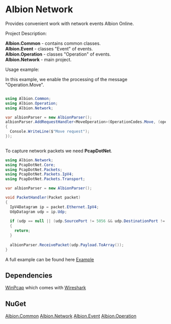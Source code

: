 # Albion Network

Provides convenient work with network events Albion Online.

Project Description:

**Albion.Common** - contains common classes.  
**Albion.Event** - classes "Event" of events.  
**Albion.Operation** - classes "Operation" of events.  
**Albion.Network** - main project.  

Usage example:

In this example, we enable the processing of the message "Operation.Move".
```c#

using Albion.Common;
using Albion.Operation;
using Albion.Network;

var albionParser = new AlbionParser();
albionParser.AddRequestHandler<MoveOperation>(OperationCodes.Move, (operation) =>
{
  Console.WriteLine($"Move request");
});
            
```

To capture network packets we need **PcapDotNet**.
```c#
using Albion.Network;
using PcapDotNet.Core;
using PcapDotNet.Packets;
using PcapDotNet.Packets.IpV4;
using PcapDotNet.Packets.Transport;

var albionParser = new AlbionParser();

void PacketHandler(Packet packet)
{
  IpV4Datagram ip = packet.Ethernet.IpV4;
  UdpDatagram udp = ip.Udp;
  
  if (udp == null || (udp.SourcePort != 5056 && udp.DestinationPort != 5056))
  {
    return;
  }
  
  albionParser.ReceivePacket(udp.Payload.ToArray());
}
```

A full example can be found here [Example](https://github.com/DocTi/albion-network/blob/master/Albion.Network.Example/Program.cs)

## Dependencies
[WinPcap](https://www.winpcap.org) which comes with [Wireshark](https://www.wireshark.org)

## NuGet
[Albion.Common](https://www.nuget.org/packages/Albion.Common/)
[Albion.Network](https://www.nuget.org/packages/Albion.Network/)
[Albion.Event](https://www.nuget.org/packages/Albion.Event/)
[Albion.Operation](https://www.nuget.org/packages/Albion.Operation/)

